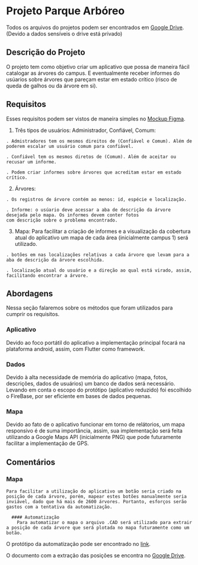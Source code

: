 # Projeto Parque Arbóreo

Todos os arquivos do projetos podem ser encontrados em <a href="https://drive.google.com/drive/folders/134vnkkF_5TraWdF6ZyBkL2aTBzUvJ0B6">Google Drive</a>. (Devido a dados sensíveis o drive está privado)<br>


## Descrição do Projeto
O projeto tem como objetivo criar um aplicativo que possa de maneira fácil catalogar as árvores do campus. E eventualmente
receber informes do usúarios sobre árvores que pareçam estar em estado crítico (risco de queda de galhos ou da árvore em si).

## Requisitos
  Esses requisitos podem ser vistos de maneira simples no <a href="https://www.figma.com/file/atdB7MxcoXUE3kd6tyEfGQ/Untitled?type=design&node-id=0-1&t=ulWkTOnLy74vJeKD-0">Mockup Figma</a>.
  
  1. Três tipos de usuários: Administrador, Confiável, Comum:<br>

    . Admistradores tem os mesmos direitos de (Confiável e Comum). Além de poderem escalar um usuário comum para confiável.

    . Confiável tem os mesmos diretos de (Comum). Além de aceitar ou recusar um informe.
   
    . Podem criar informes sobre árvores que acreditam estar em estado crítico.
  
  2. Árvores:
  
    . Os registros de árvore contém ao menos: id, espécie e localização.
    
    . Informe: o usúario deve acessar a aba de descrição da árvore desejada pelo mapa. Os informes devem conter fotos
    com descrição sobre o problema encontrado.
  
  3. Mapa:
    Para facilitar a criação de informes e a visualização da cobertura atual do aplicativo um mapa de cada área (inicialmente campus 1) será utilizado.
    
    . botões em nas localizações relativas a cada árvore que levam para a aba de descrição da árvore escolhida.
    
    . localização atual do usuário e a direção ao qual está virado, assim, facilitando encontrar a árvore.
    
## Abordagens
  Nessa seção falaremos sobre os métodos que foram utilizados para cumprir os requisitos.
  
  ### Aplicativo
   Devido ao foco portátil do aplicativo a implementação principal focará na plataforma android, assim, com Flutter como framework.
  ### Dados
   Devido à alta necessidade de memória do aplicativo (mapa, fotos, descrições, dados de usuários) um banco de dados será necessário. Levando em conta o escopo do protótipo (aplicativo reduzido) foi escolhido o FireBase, por ser eficiente em bases de dados pequenas.  
  ### Mapa
   Devido ao fato de o aplicativo funcionar em torno de relátorios, um mapa responsivo é de suma importância, assim, sua implementação será feita utilizando a Google Maps API (inicialmente PNG) que pode futuramente facilitar a implementação de GPS.
   
 ## Comentários
   ### Mapa
    Para facilitar a utilização do aplicativo um botão seria criado na posição de cada árvore, porém, mapear estes botões manualmente seria inviável, dado que há mais de 2600 árvores. Portanto, esforços serão gastos com a tentativa da automatização.
  
      #### Automatização
        Para automatizar o mapa o arquivo .CAD será utilizado para extrair a posição de cada árvore que será plotada no mapa futuramente como um botão.
  
  O protótipo da automatização pode ser encontrado no <a href="https://colab.research.google.com/drive/1ba_5tJW49E_7XTO_V34KiW4XL28xo76r">link</a>.
  
  O documento com a extração das posições se encontra no <a href="https://drive.google.com/drive/folders/134vnkkF_5TraWdF6ZyBkL2aTBzUvJ0B6">Google Drive</a>.
  
   
 
   
